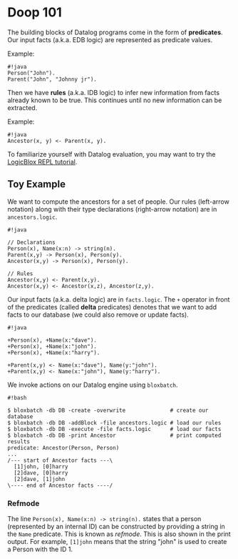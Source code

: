 # Doop 101

The building blocks of Datalog programs come in the form of **predicates**. Our input facts (a.k.a. EDB logic) are represented as predicate values.

Example:
```
#!java
Person("John").
Parent("John", "Johnny jr").
```

Then we have **rules** (a.k.a. IDB logic) to infer new information from facts already known to be true. This continues until no new information can be extracted.

Example:
```
#!java
Ancestor(x, y) <- Parent(x, y).
```

To familiarize yourself with Datalog evaluation, you may want to try the [LogicBlox REPL tutorial](https://developer.logicblox.com/content/docs4/tutorial/repl/section/split.html).


## Toy Example

We want to compute the ancestors for a set of people. Our rules (left-arrow notation) along with their type declarations (right-arrow notation) are in `ancestors.logic`.


```
#!java

// Declarations
Person(x), Name(x:n) -> string(n).
Parent(x,y) -> Person(x), Person(y).
Ancestor(x,y) -> Person(x), Person(y).

// Rules
Ancestor(x,y) <- Parent(x,y).
Ancestor(x,y) <- Ancestor(x,z), Ancestor(z,y).
```

Our input facts (a.k.a. delta logic) are in `facts.logic`. The `+` operator in front of the predicates (called **delta** predicates) denotes that we want to add facts to our database (we could also remove or update facts).

```
#!java

+Person(x), +Name(x:"dave").
+Person(x), +Name(x:"john").
+Person(x), +Name(x:"harry").

+Parent(x,y) <- Name(x:"dave"), Name(y:"john").
+Parent(x,y) <- Name(x:"john"), Name(y:"harry").
```

We invoke actions on our Datalog engine using `bloxbatch`.

```
#!bash

$ bloxbatch -db DB -create -overwrite              # create our database
$ bloxbatch -db DB -addBlock -file ancestors.logic # load our rules
$ bloxbatch -db DB -execute -file facts.logic      # load our facts
$ bloxbatch -db DB -print Ancestor                 # print computed results
predicate: Ancestor(Person, Person)
...
/--- start of Ancestor facts ---\
  [1]john, [0]harry
  [2]dave, [0]harry
  [2]dave, [1]john
\---- end of Ancestor facts ----/
```

### Refmode

The line `Person(x), Name(x:n) -> string(n).` states that a person (represented by an internal ID) can be constructed by providing a string in the `Name` predicate. This is known as *refmode*. This is also shown in the print output. For example, `[1]john` means that the string "john" is used to create a Person with the ID 1.
